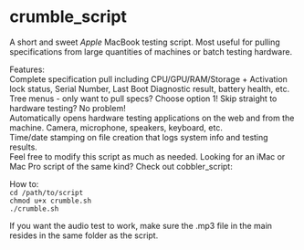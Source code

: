 # crumble_script
A short and sweet *Apple* MacBook testing script. Most useful for pulling specifications from large quantities of machines or batch testing hardware.

Features:\
Complete specification pull including CPU/GPU/RAM/Storage + Activation lock status, Serial Number, Last Boot Diagnostic result, battery health, etc.\
Tree menus - only want to pull specs? Choose option 1! Skip straight to hardware testing? No problem!\
Automatically opens hardware testing applications on the web and from the machine. Camera, microphone, speakers, keyboard, etc.\
Time/date stamping on file creation that logs system info and testing results.\
Feel free to modify this script as much as needed. Looking for an iMac or Mac Pro script of the same kind? Check out cobbler_script:

How to:\
    <code>cd /path/to/script</code>\
    <code>chmod u+x crumble.sh</code>\
    <code>./crumble.sh</code>

If you want the audio test to work, make sure the .mp3 file in the main resides in the same folder as the script. 

